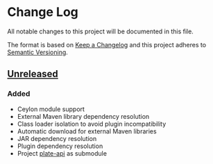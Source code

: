 # Change Log
All notable changes to this project will be documented in this file.

The format is based on [Keep a Changelog](http://keepachangelog.com/)
and this project adheres to [Semantic Versioning](http://semver.org/).

## [Unreleased]
### Added
- Ceylon module support
- External Maven library dependency resolution
- Class loader isolation to avoid plugin incompatibility
- Automatic download for external Maven libraries
- JAR dependency resolution
- Plugin dependency resolution
- Project [plate-api] as submodule

[Unreleased]: https://github.com/PlateStack/PlateBukkit/compare/v0.0.0...HEAD
[plate-api]: https://github.com/PlateStack/PlateAPI
